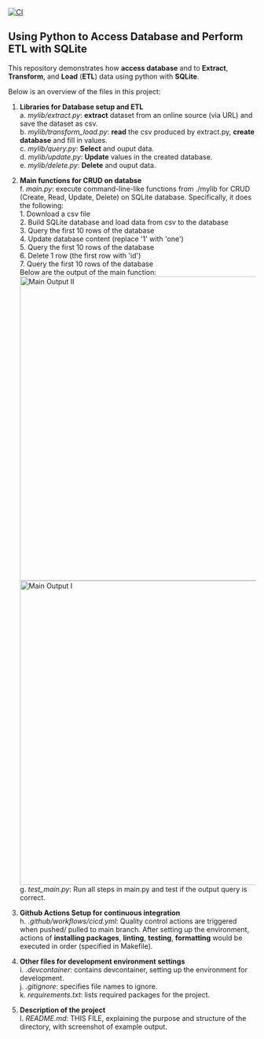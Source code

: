 [![CI](https://github.com/nogibjj/SQLite_YCLiu/actions/workflows/cicd.yml/badge.svg)](https://github.com/nogibjj/SQLite_YCLiu/actions/workflows/cicd.yml)
## Using Python to Access Database and Perform ETL with SQLite

This repository demonstrates how **access database** and to **Extract**, **Transform**, and **Load** (**ETL**) data using python with **SQLite**.

Below is an overview of the files in this project:

1. **Libraries for Database setup and ETL**
   <br>a. _mylib/extract.py_: **extract** dataset from an online source (via URL) and save the dataset as csv.
   <br>b. _mylib/transform_load.py_: **read** the csv produced by extract.py, **create database** and fill in values.
   <br>c. _mylib/query.py_: **Select** and ouput data.
   <br>d. _mylib/update.py_: **Update** values in the created database.
   <br>e. _mylib/delete.py_: **Delete** and ouput data.
   

3. **Main functions for CRUD on databse**
   <br>f. _main.py_: execute command-line-like functions from ./mylib for CRUD (Create, Read, Update, Delete) on SQLite database. Specifically, it does the following:
<br>         1. Download a csv file
<br>         2. Build SQLite database and load data from csv to the database
<br>         3. Query the first 10 rows of the database
<br>         4. Update database content (replace '1' with 'one')
<br>         5. Query the first 10 rows of the database
<br>         6. Delete 1 row (the first row with 'id')
<br>         7. Query the first 10 rows of the database
<br>         Below are the output of the main function:
     <img width="620" alt="Main Output II" src="https://github.com/nogibjj/SQLite_YCLiu/assets/46064664/203ba72a-ddf6-44d9-b3e9-e951d3fcaa2d">
     <img width="620" alt="Main Output I" src="https://github.com/nogibjj/SQLite_YCLiu/assets/46064664/058c8478-688d-4888-a302-65296780720f">
   <br>g. _test_main.py_: Run all steps in main.py and test if the output query is correct.
   
4. **Github Actions Setup for continuous integration**
  <br>h. _.github/workflows/cicd.yml_: Quality control actions are triggered when pushed/ pulled to main branch. After setting up the environment, actions of **installing packages**, **linting**, **testing**, **formatting** would be executed in order (specified in Makefile). 

5. **Other files for development environment settings**
  <br>i. _.devcontainer_: contains devcontainer, setting up the environment for development.
  <br>j. _.gitignore_: specifies file names to ignore.
  <br>k. _requirements.txt_: lists required packages for the project.

6. **Description of the project**
   <br>l. _README.md_: THIS FILE, explaining the purpose and structure of the directory, with screenshot of example output.


